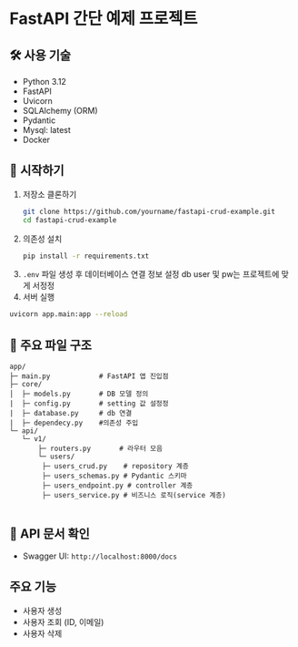 ﻿# FastAPI 간단 예제 프로젝트

## 🛠️ 사용 기술
- Python 3.12
- FastAPI
- Uvicorn
- SQLAlchemy (ORM)
- Pydantic
- Mysql: latest
- Docker

## 🚀 시작하기
1. 저장소 클론하기
   ```bash
   git clone https://github.com/yourname/fastapi-crud-example.git
   cd fastapi-crud-example
   ```
2. 의존성 설치
   ```bash
   pip install -r requirements.txt
   ```
3. `.env` 파일 생성 후 데이터베이스 연결 정보 설정
   db user 및 pw는 프로젝트에 맞게 서정정
4.  서버 실행
   ```bash
   uvicorn app.main:app --reload
   ```

## 📂 주요 파일 구조
```
app/
├─ main.py            # FastAPI 앱 진입점
├─ core/
│  ├─ models.py       # DB 모델 정의
|  ├─ config.py       # setting 값 설정정
|  ├─ database.py     # db 연결
|  ├─ dependecy.py    #의존성 주입
└─ api/
   └─ v1/
       ├─ routers.py       # 라우터 모음
       └─ users/
        ├─ users_crud.py    # repository 계층
        ├─ users_schemas.py # Pydantic 스키마
        ├─ users_endpoint.py # controller 계층
        ├─ users_service.py # 비즈니스 로직(service 계층)
        
```

## 🎉 API 문서 확인
- Swagger UI: `http://localhost:8000/docs`

## 주요 기능
- 사용자 생성
- 사용자 조회 (ID, 이메일)
- 사용자 삭제
